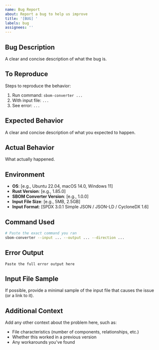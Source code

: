```yaml
---
name: Bug Report
about: Report a bug to help us improve
title: '[BUG] '
labels: bug
assignees: ''
---
```


## Bug Description

A clear and concise description of what the bug is.

## To Reproduce

Steps to reproduce the behavior:

1. Run command: `sbom-converter ...`
2. With input file: `...`
3. See error: `...`

## Expected Behavior

A clear and concise description of what you expected to happen.

## Actual Behavior

What actually happened.

## Environment

- **OS**: [e.g., Ubuntu 22.04, macOS 14.0, Windows 11]
- **Rust Version**: [e.g., 1.85.0]
- **SBOM Converter Version**: [e.g., 1.0.0]
- **Input File Size**: [e.g., 5MB, 2.5GB]
- **Input Format**: [SPDX 3.0.1 Simple JSON / JSON-LD / CycloneDX 1.6]

## Command Used

```bash
# Paste the exact command you ran
sbom-converter --input ... --output ... --direction ...
```

## Error Output

```
Paste the full error output here
```

## Input File Sample

If possible, provide a minimal sample of the input file that causes the issue (or a link to it).

## Additional Context

Add any other context about the problem here, such as:
- File characteristics (number of components, relationships, etc.)
- Whether this worked in a previous version
- Any workarounds you've found
